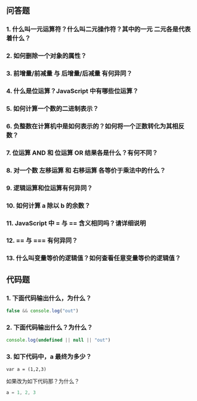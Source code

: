 ## 问答题
### 1. 什么叫一元运算符？什么叫二元操作符？其中的一元 二元各是代表着什么？  


### 2. 如何删除一个对象的属性？  


### 3. 前增量/前减量 与 后增量/后减量 有何异同？  

 
### 4. 什么是位运算？JavaScript 中有哪些位运算？  


### 5. 如何计算一个数的二进制表示？  


### 6. 负整数在计算机中是如何表示的？如何将一个正数转化为其相反数？  


### 7. 位运算 AND 和 位运算 OR 结果各是什么？有何不同？  


### 8. 对一个数 左移运算 和 右移运算 各等价于乘法中的什么？  


### 9. 逻辑运算和位运算有何异同？  


### 10. 如何计算 a 除以 b 的余数？  


### 11. JavaScript 中 = 与 == 含义相同吗？请详细说明  


### 12. == 与 === 有何异同？  


### 13. 什么叫变量等价的逻辑值？如何查看任意变量等价的逻辑值？  


## 代码题  
### 1. 下面代码输出什么，为什么？  
```js
false && console.log("out")
```

### 2. 下面代码输出什么？为什么？  
```js
console.log(undefined || null || "out")
```

### 3. 如下代码中，a 最终为多少？  
```
var a = (1,2,3)
```

如果改为如下代码那？为什么？
```js
a = 1, 2, 3
```